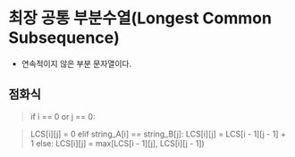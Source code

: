# 최장 공통 부분수열(Longest Common Subsequence)
- 연속적이지 않은 부분 문자열이다.
## 점화식
> if i == 0 or j == 0:

>    LCS[i][j] = 0
> elif string_A[i] == string_B[j]:
>     LCS[i][j] = LCS[i - 1][j - 1] + 1
> else:
>     LCS[i][j] = max[LCS[i - 1][j], LCS[i][j - 1])
